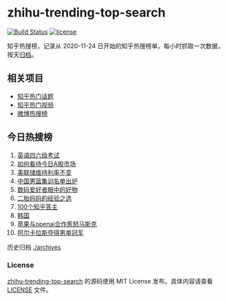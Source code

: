 # zhihu-trending-top-search

[![Build Status](https://github.com/justjavac/zhihu-trending-top-search/workflows/ci/badge.svg?branch=main)](https://github.com/justjavac/zhihu-trending-top-search/actions)
[![license](https://img.shields.io/github/license/justjavac/zhihu-trending-top-search)](https://github.com/justjavac/zhihu-trending-top-search/blob/main/LICENSE)

知乎热搜榜，记录从 2020-11-24 日开始的知乎热搜榜单。每小时抓取一次数据，按天[归档](./archives)。

## 相关项目

- [知乎热门话题](https://github.com/justjavac/zhihu-trending-hot-questions)
- [知乎热门视频](https://github.com/justjavac/zhihu-trending-hot-video)
- [微博热搜榜](https://github.com/justjavac/weibo-trending-hot-search)

## 今日热搜榜

<!-- BEGIN -->
<!-- 最后更新时间 Mon Jun 17 2024 11:10:33 GMT+0800 (China Standard Time) -->

1. [英语四六级考试](https://www.zhihu.com/search?q=%E8%8B%B1%E8%AF%AD%E5%9B%9B%E5%85%AD%E7%BA%A7%E8%80%83%E8%AF%95)
1. [如何看待今日A股市场](https://www.zhihu.com/search?q=%E5%A6%82%E4%BD%95%E7%9C%8B%E5%BE%85%E4%BB%8A%E6%97%A5A%E8%82%A1%E5%B8%82%E5%9C%BA)
1. [美联储维持利率不变](https://www.zhihu.com/search?q=%E7%BE%8E%E8%81%94%E5%82%A8%E7%BB%B4%E6%8C%81%E5%88%A9%E7%8E%87%E4%B8%8D%E5%8F%98)
1. [中国男篮集训名单出炉](https://www.zhihu.com/search?q=%E4%B8%AD%E5%9B%BD%E7%94%B7%E7%AF%AE%E9%9B%86%E8%AE%AD%E5%90%8D%E5%8D%95%E5%87%BA%E7%82%89)
1. [数码爱好者眼中的好物](https://www.zhihu.com/search?q=%E6%95%B0%E7%A0%81%E7%88%B1%E5%A5%BD%E8%80%85%E7%9C%BC%E4%B8%AD%E7%9A%84%E5%A5%BD%E7%89%A9)
1. [二胎妈妈的经验之选](https://www.zhihu.com/search?q=%E4%BA%8C%E8%83%8E%E5%A6%88%E5%A6%88%E7%9A%84%E7%BB%8F%E9%AA%8C%E4%B9%8B%E9%80%89)
1. [100个知乎答主](https://www.zhihu.com/search?q=100%E4%B8%AA%E7%9F%A5%E4%B9%8E%E7%AD%94%E4%B8%BB)
1. [韩国](https://www.zhihu.com/search?q=%E9%9F%A9%E5%9B%BD)
1. [苹果与openai合作惹怒马斯克](https://www.zhihu.com/search?q=%E8%8B%B9%E6%9E%9C%E4%B8%8Eopenai%E5%90%88%E4%BD%9C%E6%83%B9%E6%80%92%E9%A9%AC%E6%96%AF%E5%85%8B)
1. [阿尔卡拉斯夺得男单冠军](https://www.zhihu.com/search?q=%E9%98%BF%E5%B0%94%E5%8D%A1%E6%8B%89%E6%96%AF%E5%A4%BA%E5%BE%97%E7%94%B7%E5%8D%95%E5%86%A0%E5%86%9B)

<!-- END -->

历史归档 [./archives](./archives)

### License

[zhihu-trending-top-search](https://github.com/justjavac/zhihu-trending-top-search) 的源码使用 MIT License
发布。具体内容请查看 [LICENSE](./LICENSE) 文件。
